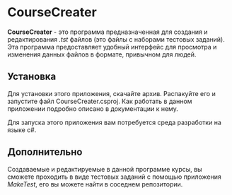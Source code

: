 # CourseCreater

**CourseCreater** - это программа предназначенная для создания и редактирования *.tst* файлов (это файлы с наборами тестовых заданий). Эта программа предоставляет удобный интерфейс для просмотра и изменения данных файлов в формате, привычном для людей.

## Установка
Для установки этого приложения, скачайте архив. Распакуйте его и запустите файл CourseCreater.csproj.
Как работать в данном приложении подробно описано в документации к нему.

Для запуска этого приложения вам потребуется среда разработки на языке c#.

## Дополнительно
Создаваемые и редактируемые в данной программе курсы, вы сможете проходить в виде тестовых заданий с помощью приложения *MakeTest*, его вы можете найти в соседнем репозитории.
